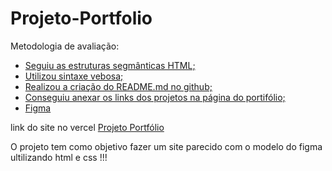 # Projeto-Portfolio

Metodologia de avaliação:

<ul>
  <li><a href="#">Seguiu as estruturas segmânticas HTML;</a></li>
  <li><a href="#">Utilizou sintaxe vebosa;</a></li>
  <li><a href="#">Realizou a criação do README.md no github;</a></li>
  <li><a href="#">Conseguiu anexar os links dos projetos na página do portifólio;</a></li>
  <li><a href="https://www.figma.com/file/g6R549pDB2MXMM5pTRuos3/Untitled?type=design&node-id=0-1&mode=design&t=w507go4J7CCDFCVc-0">Figma</a></li>
</ul>

link do site no vercel 
<a href="https://projeto-portfolio-pink.vercel.app/">Projeto Portfólio</a>

O projeto tem como objetivo fazer um site parecido com o modelo do figma ultilizando 
html e css !!!

